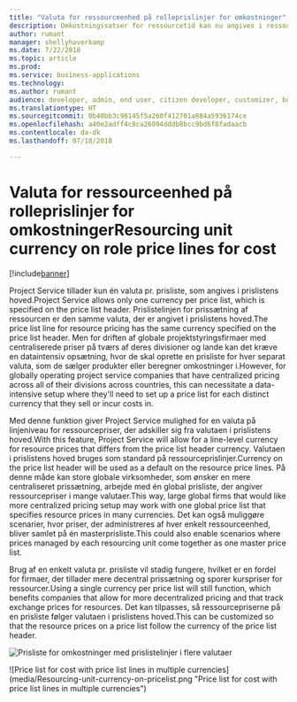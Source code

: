 ```yaml
---
title: "Valuta for ressourceenhed på rolleprislinjer for omkostninger"
description: Omkostningssatser for ressourcetid kan nu angives i ressourceenhedens valuta
author: rumant
manager: shellyhaverkamp
ms.date: 7/22/2018
ms.topic: article
ms.prod: 
ms.service: business-applications
ms.technology: 
ms.author: rumant
audience: developer, admin, end user, citizen developer, customizer, business analyst, IT pro
ms.translationtype: HT
ms.sourcegitcommit: 0b40bb3c98145f5a260f412701a884a5936174ce
ms.openlocfilehash: a40e2adff4c8ca26094dddb8bcc9bd6f8fadaacb
ms.contentlocale: da-dk
ms.lasthandoff: 07/18/2018

---
```

#  <a name="resourcing-unit-currency-on-role-price-lines-for-cost"></a><span data-ttu-id="ecec7-103">Valuta for ressourceenhed på rolleprislinjer for omkostninger</span><span class="sxs-lookup"><span data-stu-id="ecec7-103">Resourcing unit currency on role price lines for cost</span></span> 


[!include[banner](../../../../includes/banner.md)]

<span data-ttu-id="ecec7-104">Project Service tillader kun én valuta pr. prisliste, som angives i prislistens hoved.</span><span class="sxs-lookup"><span data-stu-id="ecec7-104">Project Service allows only one currency per price list, which is specified on the price list header.</span></span> <span data-ttu-id="ecec7-105">Prislistelinjen for prissætning af ressourcen er den samme valuta, der er angivet i prislistens hoved.</span><span class="sxs-lookup"><span data-stu-id="ecec7-105">The price list line for resource pricing has the same currency specified on the price list header.</span></span> <span data-ttu-id="ecec7-106">Men for driften af globale projektstyringsfirmaer med centraliserede priser på tværs af deres divisioner og lande kan det kræve en dataintensiv opsætning, hvor de skal oprette en prisliste for hver separat valuta, som de sælger produkter eller beregner omkostninger i.</span><span class="sxs-lookup"><span data-stu-id="ecec7-106">However, for globally operating project service companies that have centralized pricing across all of their divisions across countries, this can necessitate a data-intensive setup where they'll need to set up a price list for each distinct currency that they sell or incur costs in.</span></span> 

<span data-ttu-id="ecec7-107">Med denne funktion giver Project Service mulighed for en valuta på linjeniveau for ressourcepriser, der adskiller sig fra valutaen i prislistens hoved.</span><span class="sxs-lookup"><span data-stu-id="ecec7-107">With this feature, Project Service will allow for a line-level currency for resource prices that differs from the price list header currency.</span></span> <span data-ttu-id="ecec7-108">Valutaen i prislistens hoved bruges som standard på ressourceprislinjer.</span><span class="sxs-lookup"><span data-stu-id="ecec7-108">Currency on the price list header will be used as a default on the resource price lines.</span></span> <span data-ttu-id="ecec7-109">På denne måde kan store globale virksomheder, som ønsker en mere centraliseret prissætning, arbejde med én global prisliste, der angiver ressourcepriser i mange valutaer.</span><span class="sxs-lookup"><span data-stu-id="ecec7-109">This way, large global firms that would like more centralized pricing setup may work with one global price list that specifies resource prices in many currencies.</span></span> <span data-ttu-id="ecec7-110">Det kan også muliggøre scenarier, hvor priser, der administreres af hver enkelt ressourceenhed, bliver samlet på én masterprisliste.</span><span class="sxs-lookup"><span data-stu-id="ecec7-110">This could also enable scenarios where prices managed by each resourcing unit come together as one master price list.</span></span>

<span data-ttu-id="ecec7-111">Brug af en enkelt valuta pr. prisliste vil stadig fungere, hvilket er en fordel for firmaer, der tillader mere decentral prissætning og sporer kurspriser for ressourcer.</span><span class="sxs-lookup"><span data-stu-id="ecec7-111">Using a single currency per price list will still function, which benefits companies that allow for more decentralized pricing and that track exchange prices for resources.</span></span> <span data-ttu-id="ecec7-112">Det kan tilpasses, så ressourcepriserne på en prisliste følger valutaen i prislistens hoved.</span><span class="sxs-lookup"><span data-stu-id="ecec7-112">This can be customized so that the resource prices on a price list follow the currency of the price list header.</span></span>

<span data-ttu-id="ecec7-113">![Prisliste for omkostninger med prislistelinjer i flere valutaer](media/Resourcing-unit-currency-on-pricelist.png "Prisliste for omkostninger med prislistelinjer i flere valutaer")
<!-- Picture 2 --></span><span class="sxs-lookup"><span data-stu-id="ecec7-113">![Price list for cost with price list lines in multiple currencies](media/Resourcing-unit-currency-on-pricelist.png "Price list for cost with price list lines in multiple currencies")
<!-- Picture 2 --></span></span>

